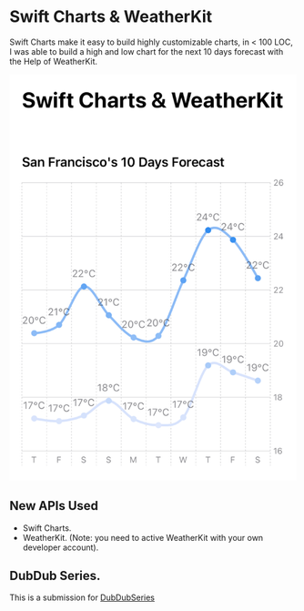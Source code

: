 # Swift Charts & WeatherKit

Swift Charts make it easy to build highly customizable charts, in < 100 LOC, I was able to build a high and low chart for the next 10 days forecast with the Help of WeatherKit.

![Sample](Sample.png)



## New APIs Used

* Swift Charts.
* WeatherKit. (Note: you need to active WeatherKit with your own developer account).



## DubDub Series.
This is a submission for [DubDubSeries](https://github.com/SwiftUI-Series/DubDubSeries)

